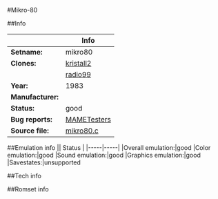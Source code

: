 #Mikro-80

##Info

||Info|
|-----|-----|
|**Setname:**|mikro80
|**Clones:**|[kristall2](kristall2.md)
||[radio99](radio99.md)
|**Year:**|1983
|**Manufacturer:**|<unknown>
|**Status:**|good
|**Bug reports:**|[MAMETesters](http://mametesters.org/view_all_set.php?type=1&temporary=y&search=mikro80.c)
|**Source file:**|[mikro80.c](https://github.com/mamedev/mame/blob/master/src/mess/drivers/mikro80.c)

##Emulation info
|| Status |
|-----|-----|
|Overall emulation:|good
|Color emulation:|good
|Sound emulation:|good
|Graphics emulation:|good
|Savestates:|unsupported

##Tech info

##Romset info

<!--- START OF EDITED COMMENT DO NOT TOUCH TEXT ABOVE-->
